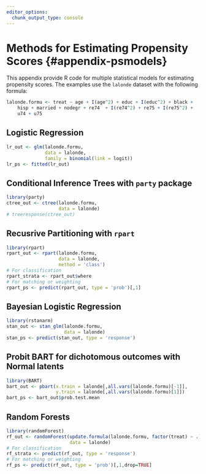 ```yaml
---
editor_options: 
  chunk_output_type: console
---
```


# Methods for Estimating Propensity Scores {#appendix-psmodels}

This appendix provide R code for multiple statistical models for estimating propensity scores. The examples use the `lalonde` dataset with the following formula:


```r
lalonde.formu <- treat ~ age + I(age^2) + educ + I(educ^2) + black +
	hisp + married + nodegr + re74  + I(re74^2) + re75 + I(re75^2) +
	u74 + u75
```

## Logistic Regression


```r
lr_out <- glm(lalonde.formu,
			  data = lalonde,
			  family = binomial(link = logit))
lr_ps <- fitted(lr_out)
```


## Conditional Inference Trees with `party` package


```r
library(party)
ctree_out <- ctree(lalonde.formu,
				   data = lalonde)
# treeresponse(ctree_out)
```


## Recusrive Partitioning with `rpart`


```r
library(rpart)
rpart_out <- rpart(lalonde.formu,
				   data = lalonde,
				   method = 'class')
# For classification
rpart_strata <- rpart_out$where
# For matching or weighting
rpart_ps <- predict(rpart_out, type = 'prob')[,1]
```

## Bayesian Logistic Regression


```r
library(rstanarm)
stan_out <- stan_glm(lalonde.formu,
					 data = lalonde)
stan_ps <- predict(stan_out, type = 'response')
```

## Probit BART for dichotomous outcomes with Normal latents


```r
library(BART)
bart_out <- pbart(x.train = lalonde[,all.vars(lalonde.formu)[-1]],
				  y.train = lalonde[,all.vars(lalonde.formu)[1]])
bart_ps <- bart_out$prob.test.mean
```

## Random Forests



```r
library(randomForest)
rf_out <- randomForest(update.formula(lalonde.formu, factor(treat) ~ .),
					   data = lalonde)
# For classification
rf_strata <- predict(rf_out, type = 'response')
# For matching or weighting
rf_ps <- predict(rf_out, type = 'prob')[,1,drop=TRUE]
```
